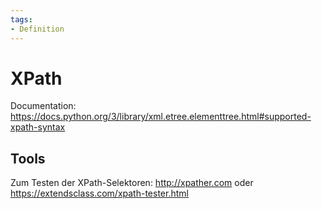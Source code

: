 ```yaml
---
tags:
- Definition
---
```

# XPath

Documentation: <https://docs.python.org/3/library/xml.etree.elementtree.html#supported-xpath-syntax>

## Tools

Zum Testen der XPath-Selektoren: <http://xpather.com> oder <https://extendsclass.com/xpath-tester.html>
